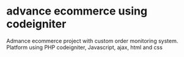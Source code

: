 # advance ecommerce using codeigniter
 Admance ecommerce project with custom order monitoring system. Platform using PHP codeigniter, Javascript, ajax, html and css
